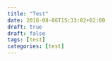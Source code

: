 ```yaml
---
title: "Test"
date: 2018-08-06T15:33:02+02:00
draft: true
draft: false
tags: [test]
categories: [test]
---
```

